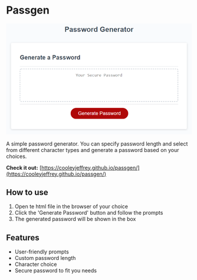 # **Passgen**

![Image Preview](Preview.png)


A simple password generator. You can specify password length and select from different character types and generate a password based on your choices.

**Check it out:** [https://cooleyjeffrey.github.io/passgen/](https://cooleyjeffrey.github.io/passgen/)

## **How to use**

1. Open te html file in the browser of your choice
2. Click the 'Generate Password' button and follow the prompts
3. The generated password will be shown in the box

## **Features**
 
 * User-friendly prompts
 * Custom password length
 * Character choice
 * Secure password to fit you needs




